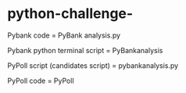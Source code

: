 # python-challenge- 
Pybank code = PyBank analysis.py


Pybank python terminal script = PyBankanalysis


PyPoll script (candidates script) = pybankanalysis.py


PyPoll code = PyPoll 


